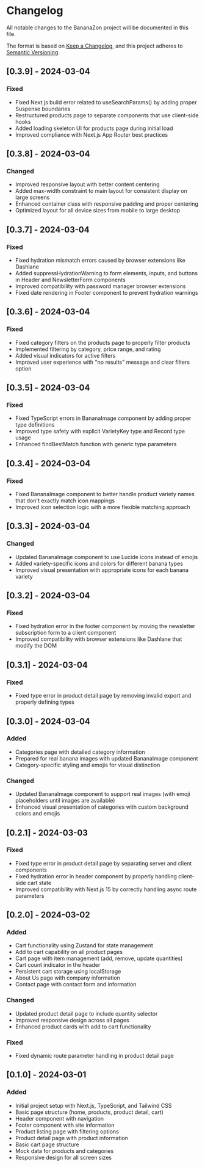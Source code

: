 # Changelog

All notable changes to the BananaZon project will be documented in this file.

The format is based on [Keep a Changelog](https://keepachangelog.com/en/1.0.0/),
and this project adheres to [Semantic Versioning](https://semver.org/spec/v2.0.0.html).

## [0.3.9] - 2024-03-04

### Fixed
- Fixed Next.js build error related to useSearchParams() by adding proper Suspense boundaries
- Restructured products page to separate components that use client-side hooks
- Added loading skeleton UI for products page during initial load
- Improved compliance with Next.js App Router best practices

## [0.3.8] - 2024-03-04

### Changed
- Improved responsive layout with better content centering
- Added max-width constraint to main layout for consistent display on large screens
- Enhanced container class with responsive padding and proper centering
- Optimized layout for all device sizes from mobile to large desktop

## [0.3.7] - 2024-03-04

### Fixed
- Fixed hydration mismatch errors caused by browser extensions like Dashlane
- Added suppressHydrationWarning to form elements, inputs, and buttons in Header and NewsletterForm components
- Improved compatibility with password manager browser extensions
- Fixed date rendering in Footer component to prevent hydration warnings

## [0.3.6] - 2024-03-04

### Fixed
- Fixed category filters on the products page to properly filter products
- Implemented filtering by category, price range, and rating
- Added visual indicators for active filters
- Improved user experience with "no results" message and clear filters option

## [0.3.5] - 2024-03-04

### Fixed
- Fixed TypeScript errors in BananaImage component by adding proper type definitions
- Improved type safety with explicit VarietyKey type and Record type usage
- Enhanced findBestMatch function with generic type parameters

## [0.3.4] - 2024-03-04

### Fixed
- Fixed BananaImage component to better handle product variety names that don't exactly match icon mappings
- Improved icon selection logic with a more flexible matching approach

## [0.3.3] - 2024-03-04

### Changed
- Updated BananaImage component to use Lucide icons instead of emojis
- Added variety-specific icons and colors for different banana types
- Improved visual presentation with appropriate icons for each banana variety

## [0.3.2] - 2024-03-04

### Fixed
- Fixed hydration error in the footer component by moving the newsletter subscription form to a client component
- Improved compatibility with browser extensions like Dashlane that modify the DOM

## [0.3.1] - 2024-03-04

### Fixed
- Fixed type error in product detail page by removing invalid export and properly defining types

## [0.3.0] - 2024-03-04

### Added
- Categories page with detailed category information
- Prepared for real banana images with updated BananaImage component
- Category-specific styling and emojis for visual distinction

### Changed
- Updated BananaImage component to support real images (with emoji placeholders until images are available)
- Enhanced visual presentation of categories with custom background colors and emojis

## [0.2.1] - 2024-03-03

### Fixed
- Fixed type error in product detail page by separating server and client components
- Fixed hydration error in header component by properly handling client-side cart state
- Improved compatibility with Next.js 15 by correctly handling async route parameters

## [0.2.0] - 2024-03-02

### Added
- Cart functionality using Zustand for state management
- Add to cart capability on all product pages
- Cart page with item management (add, remove, update quantities)
- Cart count indicator in the header
- Persistent cart storage using localStorage
- About Us page with company information
- Contact page with contact form and information

### Changed
- Updated product detail page to include quantity selector
- Improved responsive design across all pages
- Enhanced product cards with add to cart functionality

### Fixed
- Fixed dynamic route parameter handling in product detail page

## [0.1.0] - 2024-03-01

### Added
- Initial project setup with Next.js, TypeScript, and Tailwind CSS
- Basic page structure (home, products, product detail, cart)
- Header component with navigation
- Footer component with site information
- Product listing page with filtering options
- Product detail page with product information
- Basic cart page structure
- Mock data for products and categories
- Responsive design for all screen sizes 